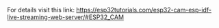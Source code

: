 For details visit this link:
https://esp32tutorials.com/esp32-cam-esp-idf-live-streaming-web-server/#ESP32_CAM
